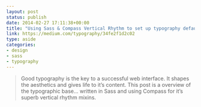 ```yaml
---
layout: post
status: publish
date: 2014-02-27 17:11:38+00:00
title: "Using Sass & Compass Vertical Rhythm to set up typography defaults in a project."
link: https://medium.com/typography/34fe2f1d2c02
type: aside
categories:
- design
- sass
- typography
---
```


> 
  
> 
> Good typography is the key to a successful web interface. It shapes the aesthetics and gives life to it’s content. This post is a overview of the typographic base... written in Sass and using Compass for it’s superb vertical rhythm mixins.
> 
> 





